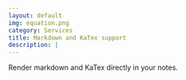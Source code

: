 ```yaml
---
layout: default
img: equation.png
category: Services
title: Markdown and KaTex support
description: |
---
```

Render markdown and KaTex directly in your notes.